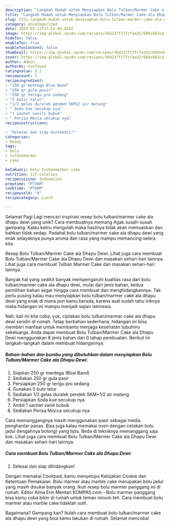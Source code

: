 ```yaml
---
description: "Langkah Mudah untuk Menyiapkan Bolu Tulban/Marmer Cake ala Dhapu Dewi yang Lezat Sekali, Sempurna"
title: "Langkah Mudah untuk Menyiapkan Bolu Tulban/Marmer Cake ala Dhapu Dewi yang Lezat Sekali, Sempurna"
slug: 1251-langkah-mudah-untuk-menyiapkan-bolu-tulban-marmer-cake-ala-dhapu-dewi-yang-lezat-sekali-sempurna
category: Uncategorized
date: 2023-03-12T17:51:09.824Z
image: https://img-global.cpcdn.com/recipes/36d217f17fcfaa32/680x482cq70/bolu-tulbanmarmer-cake-ala-dhapu-dewi-foto-resep-utama.jpg
hideToc: false
enableToc: true
enableTocContent: false
thumbnail: https://img-global.cpcdn.com/recipes/36d217f17fcfaa32/680x482cq70/bolu-tulbanmarmer-cake-ala-dhapu-dewi-foto-resep-utama.jpg
cover: https://img-global.cpcdn.com/recipes/36d217f17fcfaa32/680x482cq70/bolu-tulbanmarmer-cake-ala-dhapu-dewi-foto-resep-utama.jpg
author: Admin
authorAv: notfound
ratingvalue: 3.2
reviewcount: 3
recipeingredient:
- "250 gr mentega Blue Band"
- "250 gr gula pasir"
- "250 gr terigu pro sedang"
- "5 butir telur"
- "1/2 gelas duralek pendek SKM12 air matang"
- " Soda kue secukup nya"
- "1 sachet vanili bubuk"
- " Perisa Mocca secukup nya"
recipeinstructions:

- "Selesai dan siap dinikmati!"
categories:
- Resep
tags:
- bolu
- tulbanmarmer
- cake

katakunci: bolu tulbanmarmer cake 
nutrition: 117 calories
recipecuisine: Indonesian
preptime: "PT36M"
cooktime: "PT40M"
recipeyield: "4"
recipecategory: Lunch

---
```



Selamat Pagi Lagi mencari inspirasi resep bolu tulban/marmer cake ala dhapu dewi yang unik? Cara membuatnya memang Agak susah-susah gampang. Kalau keliru mengolah maka hasilnya tidak akan memuaskan dan bahkan tidak sedap. Padahal bolu tulban/marmer cake ala dhapu dewi yang enak selayaknya punya aroma dan rasa yang mampu memancing selera kita.


Resep Bolu Tulban/Marmer Cake ala Dhapu Dewi. Lihat juga cara membuat Bolu Tulban/Marmer Cake ala Dhapu Dewi dan masakan sehari-hari lainnya. Lihat juga cara membuat Tulban Marmer Cake dan masakan sehari-hari lainnya.

Banyak hal yang sedikit banyak mempengaruhi kualitas rasa dari bolu tulban/marmer cake ala dhapu dewi, mulai dari jenis bahan, kedua pemilihan bahan segar hingga cara membuat dan menghidangkannya. Tak perlu pusing kalau mau menyiapkan bolu tulban/marmer cake ala dhapu dewi yang enak di mana pun kamu berada, karena asal sudah tahu triknya maka hidangan ini mampu menjadi sajian istimewa.


Nah, kali ini kita coba, yuk, ciptakan bolu tulban/marmer cake ala dhapu dewi sendiri di rumah. Tetap berbahan sederhana, hidangan ini bisa memberi manfaat untuk membantu menjaga kesehatan tubuhmu sekeluarga. Anda dapat membuat Bolu Tulban/Marmer Cake ala Dhapu Dewi menggunakan 8 jenis bahan dan 0 tahap pembuatan. Berikut ini langkah-langkah dalam membuat hidangannya.

<!--inarticleads1-->

##### Bahan-bahan dan bumbu yang dibutuhkan dalam menyiapkan Bolu Tulban/Marmer Cake ala Dhapu Dewi:

1. Siapkan 250 gr mentega (Blue Band)
1. Sediakan 250 gr gula pasir
1. Persiapkan 250 gr terigu pro sedang
1. Gunakan 5 butir telur
1. Sediakan 1/2 gelas duralek pendek SKM+1/2 air matang
1. Persiapkan  Soda kue secukup nya
1. Ambil 1 sachet vanili bubuk
1. Sediakan  Perisa Mocca secukup nya


Cara memanggangnya masih menggunakan pasir sebagai media penghantar panas. Bisa juga kalau memakai oven dengan cetakan bolu jadul (tengahnya bolong) yang tipis. Beda di tekniknya memanggang saja kok. Lihat juga cara membuat Bolu Tulban/Marmer Cake ala Dhapu Dewi dan masakan sehari-hari lainnya. 

<!--inarticleads2-->

##### Cara membuat Bolu Tulban/Marmer Cake ala Dhapu Dewi:


1. Selesai dan siap dihidangkan!

Dengan memakai Cookpad, kamu menyetujui Kebijakan Cookie dan Ketentuan Pemakaian. Bolu marmer atau marble cake merupakan bolu jadul yang masih disukai banyak orang. Ikuti resep bolu marmer panggang ini di rumah. Editor Alma Erin Mentari KOMPAS.com - Bolu marmer panggang bisa kamu coba bikin di rumah untuk teman minum teh. Cara membuat bolu marmer atau marble cake tidaklah sulit. 

Bagaimana? Gampang kan? Itulah cara membuat bolu tulban/marmer cake ala dhapu dewi yang bisa kamu lakukan di rumah. Selamat mencoba!

